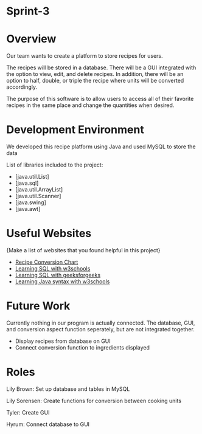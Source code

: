 # Sprint-3

# Overview

Our team wants to create a platform to store recipes for users.

The recipes will be stored in a database. There will be a GUI integrated with the option to view, edit, and delete recipes. In addition, there will be an option to half, double, or triple the recipe where units will be converted accordingly.

The purpose of this software is to allow users to access all of their favorite recipes in the same place and change the quantities when desired.

# Development Environment

We developed this recipe platform using Java and used MySQL to store the data

List of libraries included to the project:

- [java.util.List]
- [java.sql]
- [java.util.ArrayList]
- [java.util.Scanner]
- [java.swing]
- [java.awt]

# Useful Websites

{Make a list of websites that you found helpful in this project}

- [Recipe Conversion Chart](https://www.thespruceeats.com/volume-conversions-chart-1328757)
- [Learning SQL with w3schools](https://www.w3schools.com/sql/default.asp)
- [Learning SQL with geeksforgeeks](https://www.geeksforgeeks.org/sql-tutorial/)
- [Learning Java syntax with w3schools](https://www.w3schools.com/java/java_conditions.asp)

# Future Work

Currently nothing in our program is actually connected. The database, GUI, and conversion aspect function seperately, but are not integrated together.

- Display recipes from database on GUI
- Connect conversion function to ingredients displayed

# Roles

Lily Brown: Set up database and tables in MySQL

Lily Sorensen: Create functions for conversion between cooking units

Tyler: Create GUI

Hyrum: Connect database to GUI
